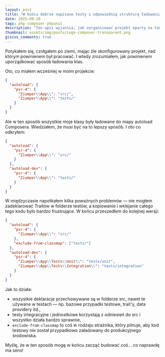 ```yaml
---
layout: post
title: "W końcu dobrze napisane testy z odpowiednią strukturą ładowania Composer"
date: 2025-09-29
tags: php composer phpunit
description: "Ten wpis wyjaśnia, jak zorganizować projekt oparty na Composerze z zależnościami PHPUnit, aby nie ładować przypadków testowych do classmapy, oraz opisuje wnioski, które wyciągnąłem w trakcie pracy."
thumbnail: assets/img/posts/Logo-composer-transparent.png
giscus_comments: true
---
```


Potykałem się, czołgałem po ziemi, mając źle skonfigurowany projekt, nad którym powinienem był pracować.
I wtedy zrozumiałem, jak powinienem uporządkować sposób ładowania klas.

Oto, co miałem wcześniej w moim projekcie:

```json
{
  "autoload": {
    "psr-4": {
      "Ziumper\\App\\": "src/",
      "Ziumper\\App\\": "tests/"
    }
  }
}
```

Ale w ten sposób wszystkie moje klasy były ładowane do mapy autoload Composera. Wiedziałem, że
musi być na to lepszy sposób. I oto co odkryłem:

```json
{
  "autoload": {
    "psr-4": {
      "Ziumper\\App\\": "src/"
    }
  },
  "autoload-dev": {
    "psr-4": {
      "Ziumper\\App\\": "tests/"
    }
  }
}
```

W międzyczasie napotkałem kilka poważnych problemów — nie mogłem zadeklarować Traitów w folderze testów,
a kopiowanie i wklejanie całego tego kodu było bardzo frustrujące. W końcu przeszedłem do kolejnej wersji:

```json
{
  "autoload": {
    "psr-4": {
      "Ziumper\\App\\": "src/"
    },
    "exclude-from-classmap": ["tests/"]
  },
  "autoload-dev": {
    "psr-4": {
      "Ziumper\\App\\Tests\\Unit\\": "tests/unit",
      "Ziumper\\App\\Tests\\Integration\\": "tests/integration"
    }
  }
}
```

Jak to działa:

- wszystkie deklaracje przechowywane są w folderze src, nawet te używane w testach — np. bazowe przypadki testowe, trait'y, data providery itd.,
- testy integracyjne i jednostkowe korzystają z odniesień do src i wszystko działa bardzo sprawnie,
- `exclude-from-classmap` to coś w rodzaju strażnika, który pilnuje, aby kod testowy nie został przypadkowo załadowany do produkcyjnego środowiska.

Myślę, że w ten sposób mogę w końcu zacząć budować coś... co naprawdę ma sens!
